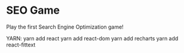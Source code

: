 # SEO Game
Play the first Search Engine Optimization game!

YARN:
yarn add react
yarn add react-dom
yarn add recharts
yarn add react-fittext
